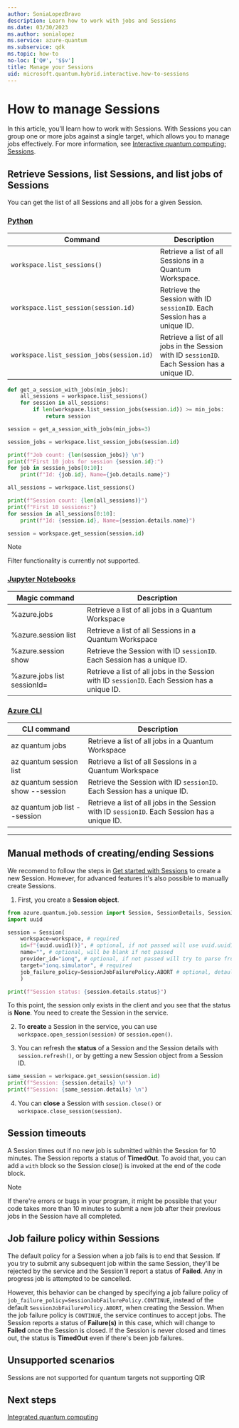 ```yaml
---
author: SoniaLopezBravo
description: Learn how to work with jobs and Sessions
ms.date: 03/30/2023
ms.author: sonialopez
ms.service: azure-quantum
ms.subservice: qdk
ms.topic: how-to
no-loc: ['Q#', '$$v']
title: Manage your Sessions
uid: microsoft.quantum.hybrid.interactive.how-to-sessions
---
```


# How to manage Sessions

In this article, you'll learn how to work with Sessions. With Sessions you can group one or more jobs against a single target, which allows you to manage jobs effectively. For more information, see [Interactive quantum computing: Sessions](xref:microsoft.quantum.hybrid.interactive).

## Retrieve Sessions, list Sessions, and list jobs of Sessions

You can get the list of all Sessions and all jobs for a given Session. 

### [Python](#tab/tabid-python)

|Command|Description|
|---|---|
|`workspace.list_sessions()`| Retrieve a list of all Sessions in a Quantum Workspace.|
|`workspace.list_session(session.id)` | Retrieve the Session with ID `sessionID`. Each Session has a unique ID. |
|`workspace.list_session_jobs(session.id)` | Retrieve a list of all jobs in the Session with ID `sessionID`. Each Session has a unique ID.|


```python
def get_a_session_with_jobs(min_jobs):
    all_sessions = workspace.list_sessions()
    for session in all_sessions:
        if len(workspace.list_session_jobs(session.id)) >= min_jobs:
            return session

session = get_a_session_with_jobs(min_jobs=3)

session_jobs = workspace.list_session_jobs(session.id) 

print(f"Job count: {len(session_jobs)} \n")
print(f"First 10 jobs for session {session.id}:")
for job in session_jobs[0:10]:
    print(f"Id: {job.id}, Name={job.details.name}")
```



```python
all_sessions = workspace.list_sessions()

print(f"Session count: {len(all_sessions)}")
print(f"First 10 sessions:")
for session in all_sessions[0:10]:
    print(f"Id: {session.id}, Name={session.details.name}")

session = workspace.get_session(session.id)
```

> [!NOTE]
> Filter functionality is currently not supported. 

### [Jupyter Notebooks](#tab/tabid-iqsharp)

|Magic command|Description|
|---|---|
|%azure.jobs| Retrieve a list of all jobs in a Quantum Workspace|
|%azure.session list| Retrieve a list of all Sessions in a Quantum Workspace|
|%azure.session show <sessionId>| Retrieve the Session with ID `sessionID`. Each Session has a unique ID. |
|%azure.jobs list sessionId=<sessionId>| Retrieve a list of all jobs in the Session with ID `sessionID`. Each Session has a unique ID.|

### [Azure CLI](#tab/tabid-cli)

|CLI command|Description|
|---|---|
|az quantum jobs| Retrieve a list of all jobs in a Quantum Workspace|
|az quantum session list| Retrieve a list of all Sessions in a Quantum Workspace|
|az quantum session show --session <sessionId>|  Retrieve the Session with ID `sessionID`. Each Session has a unique ID. |
|az quantum job list --session <sessionId>| Retrieve a list of all jobs in the Session with ID `sessionID`. Each Session has a unique ID.|

***

## Manual methods of creating/ending Sessions

We recomend to follow the steps in [Get started with Sessions](xref:microsoft.quantum.hybrid.interactive-get-started-with-sessions) to create a new Session. However, for advanced features it's also possible to manually create Sessions. 

1. First, you create a **Session object**. 

  ```python
  from azure.quantum.job.session import Session, SessionDetails, SessionJobFailurePolicy
  import uuid

  session = Session(
      workspace=workspace, # required
      id=f"{uuid.uuid1()}", # optional, if not passed will use uuid.uuid1()
      name="", # optional, will be blank if not passed
      provider_id="ionq", # optional, if not passed will try to parse from the target
      target="ionq.simulator", # required
      job_failure_policy=SessionJobFailurePolicy.ABORT # optional, detaults to abort
      )

  print(f"Session status: {session.details.status}")
  ```
  To this point, the session only exists in the client and you see that the status is **None**. You need to create the Session in the service.

2. To **create** a Session in the service, you can use `workspace.open_session(session)` or `session.open()`.

3. You can refresh the **status** of a Session and the Session details with `session.refresh()`, or by getting a new Session object from a Session ID. 

  ```python
  same_session = workspace.get_session(session.id) 
  print(f"Session: {session.details} \n")
  print(f"Session: {same_session.details} \n")
  ```

4. You can **close** a Session with `session.close()` or `workspace.close_session(session)`.   
  
  
  
## Session timeouts

A Session times out if no new job is submitted within the Session for 10 minutes. The Session reports a status of **TimedOut**. To avoid that, you can add a `with` block so the Session close() is invoked at the end of the code block. 

> [!NOTE]
> If there're errors or bugs in your program, it might be possible that your code takes more than 10 minutes to submit a new job after their previous jobs in the Session have all completed. 

## Job failure policy within Sessions

The default policy for a Session when a job fails is to end that Session. If you try to submit any subsequent job within the same Session, they'll be rejected by the service and the Session'll report a status of **Failed**. Any in progress job is attempted to be cancelled.

However, this behavior can be changed by specifying a job failure policy of `job_failure_policy=SessionJobFailurePolicy.CONTINUE`, instead of the default `SessionJobFailurePolicy.ABORT`, when creating the Session. When the job failure policy is `CONTINUE`, the service continues to accept jobs. The Session reports a status of **Failure(s)** in this case, which will change to **Failed** once the Session is closed.
If the Session is never closed and times out, the status is **TimedOut** even if there's been job failures. 




## Unsupported scenarios
  
Sessions are not supported for quantum targets not supporting QIR

## Next steps

[Integrated quantum computing](xref:microsoft.quantum.hybrid.integrated)
